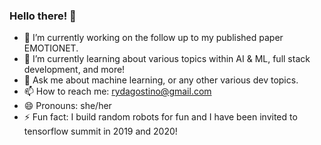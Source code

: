 ### Hello there! 👋

- 🔭 I’m currently working on the follow up to my published paper EMOTIONET.
- 🌱 I’m currently learning about various topics within AI & ML, full stack development, and more!
- 💬 Ask me about machine learning, or any other various dev topics. 
- 📫 How to reach me: rydagostino@gmail.com
- 😄 Pronouns: she/her
- ⚡ Fun fact: I build random robots for fun and I have been invited to tensorflow summit in 2019 and 2020!


<!--
**rd16395p/rd16395p** is a ✨ _special_ ✨ repository because its `README.md` (this file) appears on your GitHub profile.

Here are some ideas to get you started:

- 🔭 I’m currently working on ...
- 🌱 I’m currently learning ...
- 👯 I’m looking to collaborate on ...
- 🤔 I’m looking for help with ...
- 💬 Ask me about ...
- 📫 How to reach me: ...
- 😄 Pronouns: ...
- ⚡ Fun fact: ...
-->
